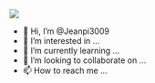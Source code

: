 ![](https://impactoseo.com/wp-content/uploads/2022/06/como-poner-banner-html-1.png)

- 👋 Hi, I’m @Jeanpi3009
- 👀 I’m interested in ...
- 🌱 I’m currently learning ...
- 💞️ I’m looking to collaborate on ...
- 📫 How to reach me ...

<!---
Jeanpi3009/Jeanpi3009 is a ✨ special ✨ repository because its `README.md` (this file) appears on your GitHub profile.
You can click the Preview link to take a look at your changes.
--->

